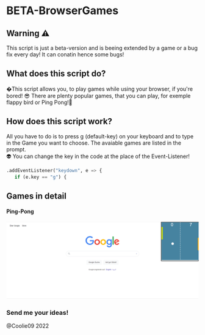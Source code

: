 # BETA-BrowserGames

## Warning ⚠️
This script is just a beta-version and is beeing extended by a game or a bug fix every day! It can conatin hence some bugs! <br>

## What does this script do? 
�This script allows you, to play games while using your browser, if you're bored! 😎 There are plenty popular games, that you can play, for exemple flappy bird or Ping Pong!👾 <br>

## How does this script work?
All you have to do is to press g (default-key) on your keyboard and to type in the Game you want to choose. The avaiable games are listed in the prompt. <br>
👽 You can change the key in the code at the place of the Event-Listener!
 ```python 
.addEventListener("keydown", e => {
    if (e.key == "g") {
```

## Games in detail 

#### Ping-Pong
![Picture of PingPong](https://github.com/Coolie09/BETA-BrowserGames/blob/master/Ping-Pong.png?raw=true)
### Send me your ideas! 
@Coolie09 2022

